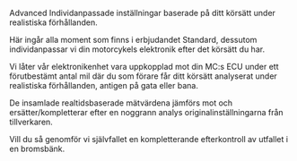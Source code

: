 Advanced
Individanpassade inställningar baserade på ditt körsätt under realistiska förhållanden.

Här ingår alla moment som finns i erbjudandet Standard, dessutom individanpassar vi din motorcykels elektronik efter det körsätt du har.

Vi låter vår elektronikenhet vara uppkopplad mot din MC:s ECU under ett förutbestämt antal mil där du som förare får ditt körsätt analyserat under realistiska förhållanden, antigen på gata eller bana.

De insamlade realtidsbaserade mätvärdena jämförs mot och ersätter/kompletterar efter en noggrann analys originalinställningarna från tillverkaren.

Vill du så genomför vi självfallet en kompletterande efterkontroll av utfallet i en bromsbänk.
